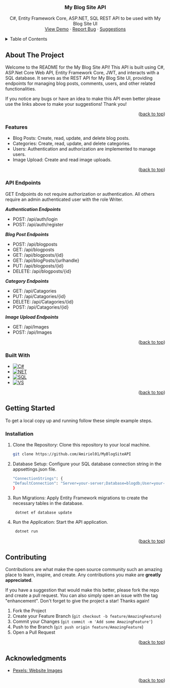 <a name="readme-top"></a>

<br />
<div align="center">
<h3 align="center">My Blog Site API</h3>

  <p align="center">
     C#, Entity Framework Core, ASP.NET, SQL REST API to be used with My Blog Site UI
    <br />
    <a href="https://blogsite-8fced.web.app/" target="_blank">View Demo</a>
    ·
    <a href="https://github.com/Amiriel01/BlogSiteUI/issues" target="_blank">Report Bug</a>
    ·
    <a href="https://github.com/Amiriel01/BlogSiteUI/issues" target="_blank">Suggestions</a>
  </p>
</div>

<details>
  <summary>Table of Contents</summary>
  <ol>
    <li>
      <a href="#about-the-project">About The Project</a>
      <ul>
        <li><a href="#features">Features</a></li>
      </ul>
      <ul>
        <li><a href="#api-endpoints">API Endpoints</a></li>
      </ul>
      <ul>
        <li><a href="#built-with">Built With</a></li>
      </ul>
    </li>
    <li>
      <a href="#getting-started">Getting Started</a>
      <ul>
        <li><a href="#installation">Installation</a></li>
      </ul>
    </li>
    <li><a href="#contributing">Contributing</a></li>
    <li><a href="#acknowledgments">Acknowledgments</a></li>
  </ol>
</details>

## About The Project

Welcome to the README for the My Blog Site API! This API is built using C#, ASP.Net Core Web API, Entity Framework Core, JWT, and interacts with a SQL database. It serves as the REST API for My Blog Site UI, providing endpoints for managing blog posts, comments, users, and other related functionalities.

If you notice any bugs or have an idea to make this API even better please use the links above to make your suggestions! Thank you!

<p align="right">(<a href="#readme-top">back to top</a>)</p>

### Features

* Blog Posts: Create, read, update, and delete blog posts.
* Categories: Create, read, update, and delete categories.
* Users: Authentication and authorization are implemented to manage users.
* Image Upload: Create and read image uploads.

<p align="right">(<a href="#readme-top">back to top</a>)</p>

### API Endpoints

GET Endpoints do not require authorization or authentication. All others require an admin authenticated user with the role Writer.

***Authentication Endpoints***

* POST: /api/auth/login
* POST: /api/auth/register

***Blog Post Endpoints***

* POST: /api/blogposts
* GET: /api/blogposts
* GET: /api/blogposts/{id}
* GET: /api/blogPosts/{urlhandle}
* PUT: /api/blogposts/{id}
* DELETE: /api/blogposts/{id}

***Category Endpoints***

* GET: /api/Catagories
* PUT: /api/Catagories/{id}
* DELETE: /api/Catagories/{id}
* POST: /api/Catagories/{id}

***Image Upload Endpoints***
* GET: /api/Images
* POST: /api/Images

<p align="right">(<a href="#readme-top">back to top</a>)</p>

### Built With

* [![C#][C#.io]][C#-url]
* [![NET][NET.io]][NET-url]
* [![SQL][SQL.io]][SQL-url]
* [![VS][VS.io]][VS-url]

<p align="right">(<a href="#readme-top">back to top</a>)</p>

## Getting Started

To get a local copy up and running follow these simple example steps.

### Installation

1. Clone the Repository: Clone this repository to your local machine.
   ```sh
   git clone https://github.com/Amiriel01/MyBlogSiteAPI
   ```
2. Database Setup: Configure your SQL database connection string in the appsettings.json file.
   ```sh
   "ConnectionStrings": {
   "DefaultConnection": "Server=your-server;Database=blogdb;User=your-username;Password=your-password;"
   }
   ```
3. Run Migrations: Apply Entity Framework migrations to create the necessary tables in the database.
   ```sh
    dotnet ef database update
   ```
4. Run the Application: Start the API application.
   ```sh
    dotnet run
   ```
   
<p align="right">(<a href="#readme-top">back to top</a>)</p>

## Contributing

Contributions are what make the open source community such an amazing place to learn, inspire, and create. Any contributions you make are **greatly appreciated**.

If you have a suggestion that would make this better, please fork the repo and create a pull request. You can also simply open an issue with the tag "enhancement".
Don't forget to give the project a star! Thanks again!

1. Fork the Project
2. Create your Feature Branch (`git checkout -b feature/AmazingFeature`)
3. Commit your Changes (`git commit -m 'Add some AmazingFeature'`)
4. Push to the Branch (`git push origin feature/AmazingFeature`)
5. Open a Pull Request

<p align="right">(<a href="#readme-top">back to top</a>)</p>

## Acknowledgments

* [Pexels: Website Images](https://www.pexels.com/)

<p align="right">(<a href="#readme-top">back to top</a>)</p>

[C#.io]: https://img.shields.io/badge/c%23-%23239120.svg?style=for-the-badge&logo=csharp&logoColor=white
[C#-url]: https://learn.microsoft.com/en-us/dotnet/csharp/
[NET.io]: https://img.shields.io/badge/.NET-5C2D91?style=for-the-badge&logo=.net&logoColor=white
[NET-url]: https://learn.microsoft.com/en-us/dotnet/
[JWT.io]: https://img.shields.io/badge/JWT-black?style=for-the-badge&logo=JSON%20web%20tokens
[JWT-url]: https://jwt.io/introduction
[SQL.io]: https://img.shields.io/badge/Microsoft%20SQL%20Server-CC2927?style=for-the-badge&logo=microsoft%20sql%20server&logoColor=white
[SQL-url]: https://www.microsoft.com/en-us/sql-server/sql-server-downloads
[VS.io]: https://img.shields.io/badge/Visual%20Studio-5C2D91.svg?style=for-the-badge&logo=visual-studio&logoColor=white
[VS-url]: https://visualstudio.microsoft.com/
